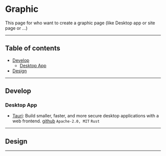 # Graphic

This page for who want to create a graphic page (like Desktop app or site page or ...)

---

## Table of contents

- [Develop](#develop)
  - [Desktop App](#desktop-app)
- [Design](#design)

---

## Develop

### Desktop App

- [Tauri](https://tauri.app/): Build smaller, faster, and more secure desktop applications with a web frontend. [github](https://github.com/tauri-apps/tauri) `Apache-2.0, MIT` `Rust`

---

## Design

---
